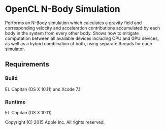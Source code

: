 # OpenCL N-Body Simulation

Performs an N-Body simulation which calculates a gravity field and corresponding velocity and acceleration contributions accumulated by each body in the system from every other body.  Shows how to mitigate computation between all available devices including CPU and GPU devices, as well as a hybrid combination of both, using separate threads for each simulator.

## Requirements

### Build

EL Capitan (OS X 10.11) and Xcode 7.1

### Runtime

EL Capitan (OS X 10.11)

Copyright (C) 2015 Apple Inc. All rights reserved.
